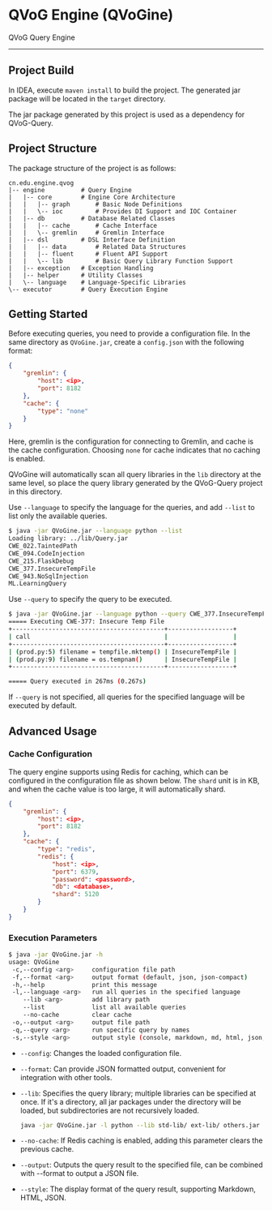 # QVoG Engine (QVoGine)

QVoG Query Engine

---

## Project Build

In IDEA, execute `maven install` to build the project. The generated jar package will be located in the `target` directory.

The jar package generated by this project is used as a dependency for QVoG-Query.

## Project Structure

The package structure of the project is as follows:

```plaintext
cn.edu.engine.qvog
|-- engine          # Query Engine
|   |-- core        # Engine Core Architecture
|   |   |-- graph       # Basic Node Definitions
|   |   \-- ioc         # Provides DI Support and IOC Container
|   |-- db          # Database Related Classes
|   |   |-- cache       # Cache Interface
|   |   \-- gremlin     # Gremlin Interface
|   |-- dsl         # DSL Interface Definition
|   |   |-- data        # Related Data Structures
|   |   |-- fluent      # Fluent API Support
|   |   \-- lib         # Basic Query Library Function Support
|   |-- exception   # Exception Handling
|   |-- helper      # Utility Classes
|   \-- language    # Language-Specific Libraries
\-- executor        # Query Execution Engine
```

## Getting Started

Before executing queries, you need to provide a configuration file. In the same directory as `QVoGine.jar`, create a `config.json` with the following format:

```json
{
    "gremlin": {
        "host": <ip>,
        "port": 8182
    },
    "cache": {
        "type": "none"
    }
}
```

Here, gremlin is the configuration for connecting to Gremlin, and cache is the cache configuration. Choosing `none` for cache indicates that no caching is enabled.

QVoGine will automatically scan all query libraries in the `lib` directory at the same level, so place the query library generated by the QVoG-Query project in this directory.

Use `--language` to specify the language for the queries, and add `--list` to list only the available queries.

```bash
$ java -jar QVoGine.jar --language python --list
Loading library: ../lib/Query.jar
CWE_022.TaintedPath
CWE_094.CodeInjection
CWE_215.FlaskDebug
CWE_377.InsecureTempFile
CWE_943.NoSqlInjection
ML.LearningQuery
```

Use `--query` to specify the query to be executed.

```bash
$ java -jar QVoGine.jar --language python --query CWE_377.InsecureTempFile
===== Executing CWE-377: Insecure Temp File
+------------------------------------------+------------------+
| call                                     |                  |
+------------------------------------------+------------------+
| (prod.py:5) filename = tempfile.mktemp() | InsecureTempFile |
| (prod.py:9) filename = os.tempnam()      | InsecureTempFile |
+------------------------------------------+------------------+

===== Query executed in 267ms (0.267s)
```

If `--query` is not specified, all queries for the specified language will be executed by default.

## Advanced Usage

### Cache Configuration

The query engine supports using Redis for caching, which can be configured in the configuration file as shown below. The `shard` unit is in KB, and when the cache value is too large, it will automatically shard.

```json
{
    "gremlin": {
        "host": <ip>,
        "port": 8182
    },
    "cache": {
        "type": "redis",
        "redis": {
            "host": <ip>,
            "port": 6379,
            "password": <password>,
            "db": <database>,
            "shard": 5120
        }
    }
}
```

### Execution Parameters

```bash
$ java -jar QVoGine.jar -h
usage: QVoGine
 -c,--config <arg>     configuration file path
 -f,--format <arg>     output format (default, json, json-compact)
 -h,--help             print this message
 -l,--language <arg>   run all queries in the specified language
    --lib <arg>        add library path
    --list             list all available queries
    --no-cache         clear cache
 -o,--output <arg>     output file path
 -q,--query <arg>      run specific query by names
 -s,--style <arg>      output style (console, markdown, md, html, json, json-compact)
```

- `--config`: Changes the loaded configuration file.

- `--format`: Can provide JSON formatted output, convenient for integration with other tools.

- `--lib`: Specifies the query library; multiple libraries can be specified at once. If it's a directory, all jar packages under the directory will be loaded, but subdirectories are not recursively loaded.

  ```bash
  java -jar QVoGine.jar -l python --lib std-lib/ ext-lib/ others.jar
  ```
  
- `--no-cache`: If Redis caching is enabled, adding this parameter clears the previous cache.

- `--output`: Outputs the query result to the specified file, can be combined with --format to output a JSON file.

- `--style`: The display format of the query result, supporting Markdown, HTML, JSON.